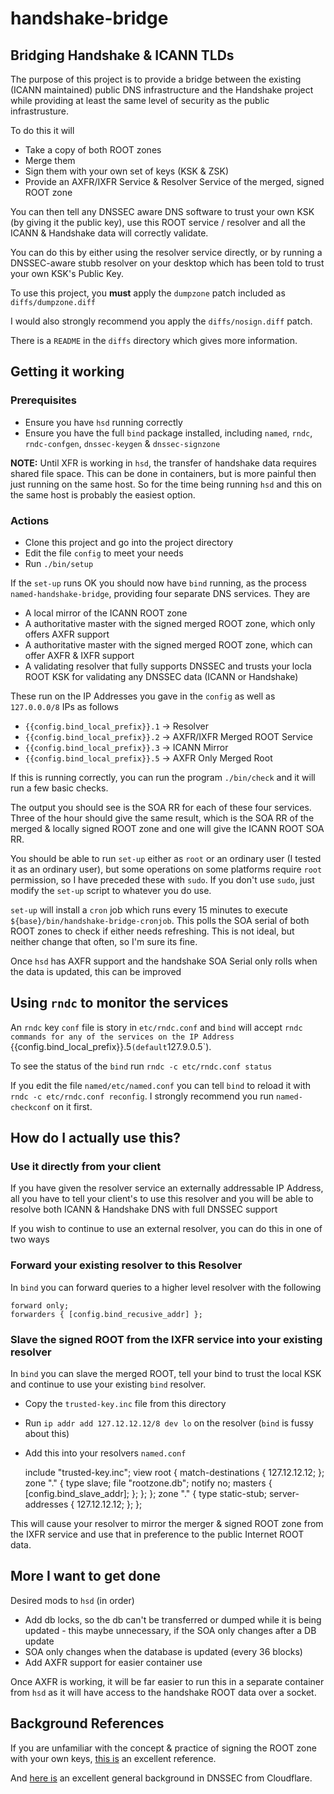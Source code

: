 # handshake-bridge
## Bridging Handshake &amp; ICANN TLDs

The purpose of this project is to provide a bridge between the existing (ICANN maintained) public DNS infrastructure and the Handshake project
while providing at least the same level of security as the public infrastrusture.

To do this it will
- Take a copy of both ROOT zones
- Merge them
- Sign them with your own set of keys (KSK & ZSK)
- Provide an AXFR/IXFR Service & Resolver Service of the merged, signed ROOT zone

You can then tell any DNSSEC aware DNS software to trust your own KSK (by giving it the public key), use this ROOT service / resolver
and all the ICANN & Handshake data will correctly validate.

You can do this by either using the resolver service directly, or by running a DNSSEC-aware stubb resolver on your desktop
which has been told to trust your own KSK's Public Key.


To use this project, you **must** apply the `dumpzone` patch included as `diffs/dumpzone.diff`

I would also strongly recommend you apply the `diffs/nosign.diff` patch.

There is a `README` in the `diffs` directory which gives more information.



## Getting it working

### Prerequisites

- Ensure you have `hsd` running correctly
- Ensure you have the full `bind` package installed, including `named`, `rndc`, `rndc-confgen`, `dnssec-keygen` & `dnssec-signzone`


**NOTE:** Until XFR is working in `hsd`, the transfer of handshake data requires shared file space. This can be done in containers, but is more painful
then just running on the same host. So for the time being running `hsd` and this on the same host is probably the easiest option.



### Actions

- Clone this project and go into the project directory
- Edit the file `config` to meet your needs
- Run `./bin/setup`

If the `set-up` runs OK you should now have `bind` running, as the process `named-handshake-bridge`, providing four separate DNS services. They are
- A local mirror of the ICANN ROOT zone
- A authoritative master with the signed merged ROOT zone, which only offers AXFR support
- A authoritative master with the signed merged ROOT zone, which can offer AXFR & IXFR support
- A validating resolver that fully supports DNSSEC and trusts your locla ROOT KSK for validating any DNSSEC data (ICANN or Handshake)

These run on the IP Addresses you gave in the `config` as well as `127.0.0.0/8` IPs as follows
- `{{config.bind_local_prefix}}.1` -> Resolver
- `{{config.bind_local_prefix}}.2` -> AXFR/IXFR Merged ROOT Service
- `{{config.bind_local_prefix}}.3` -> ICANN Mirror
- `{{config.bind_local_prefix}}.5` -> AXFR Only Merged Root



If this is running correctly, you can run the program `./bin/check` and it will run a few basic checks.

The output you should see is the SOA RR for each of these four services. Three of the hour should give the same result, 
which is the SOA RR of the merged & locally signed ROOT zone and one will give the ICANN ROOT SOA RR.


You should be able to run `set-up` either as `root` or an ordinary user (I tested it as an ordinary user), but some operations on some platforms
require `root` permission, so I have preceded these with `sudo`. If you don't use `sudo`, just modify the `set-up`
script to whatever you do use.

`set-up` will install a `cron` job which runs every 15 minutes to execute `${base}/bin/handshake-bridge-cronjob`. This
polls the SOA serial of both ROOT zones to check if either needs refreshing. This is not ideal, but neither change
that often, so I'm sure its fine.

Once `hsd` has AXFR support and the handshake SOA Serial only rolls when the data is updated, this can be improved


## Using `rndc` to monitor the services

An `rndc` key `conf` file is story in `etc/rndc.conf` and `bind` will accept `rndc commands for any of the
services on the IP Address `{{config.bind_local_prefix}}.5` (default `127.9.0.5`).

To see the status of the `bind` run `rndc -c etc/rndc.conf status`

If you edit the file `named/etc/named.conf` you can tell `bind` to reload it with `rndc -c etc/rndc.conf reconfig`. 
I strongly recommend you run `named-checkconf` on it first.



## How do I actually use this?


### Use it directly from your client

If you have given the resolver service an externally addressable IP Address, all you have to tell your client's to
use this resolver and you will be able to resolve both ICANN & Handshake DNS with full DNSSEC support

If you wish to continue to use an external resolver, you can do this in one of two ways



### Forward your existing resolver to this Resolver

In `bind` you can forward queries to a higher level resolver with the following

	forward only;
	forwarders { [config.bind_recusive_addr] };



### Slave the signed ROOT from the IXFR service into your existing resolver

In `bind` you can slave the merged ROOT, tell your bind to trust the local KSK and continue to use your 
existing `bind` resolver.

- Copy the `trusted-key.inc` file from this directory
- Run `ip addr add 127.12.12.12/8 dev lo` on the resolver (`bind` is fussy about this)
- Add this into your resolvers `named.conf`

	include "trusted-key.inc";
	view root {
		match-destinations { 127.12.12.12; };
		zone "." {
			type slave;
			file "rootzone.db";
			notify no;
			masters { [config.bind_slave_addr]; };
			};
		};
	zone "." { type static-stub; server-addresses { 127.12.12.12; }; };

This will cause your resolver to mirror the merger & signed ROOT zone from the IXFR service and use
that in preference to the public Internet ROOT data.



## More I want to get done

Desired mods to `hsd` (in order)

- Add db locks, so the db can't be transferred or dumped while it is being updated - this maybe unnecessary,
if the SOA only changes after a DB update
- SOA only changes when the database is updated (every 36 blocks)
- Add AXFR support for easier container use


Once AXFR is working, it will be far easier to run this in a separate container from `hsd` as it will have access to the handshake ROOT 
data over a socket.



## Background References

If you are unfamiliar with the concept & practice of signing the ROOT zone with your own keys, 
[this is](https://dnsworkshop.de/local-augmented-root-zone.html) an excellent reference.

And [here is](https://www.cloudflare.com/dns/dnssec/how-dnssec-works/) an excellent
general background in DNSSEC from Cloudflare.
